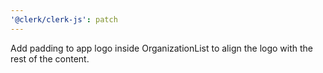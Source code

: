 ```yaml
---
'@clerk/clerk-js': patch
---
```


Add padding to app logo inside OrganizationList to align the logo with the rest of the content.
